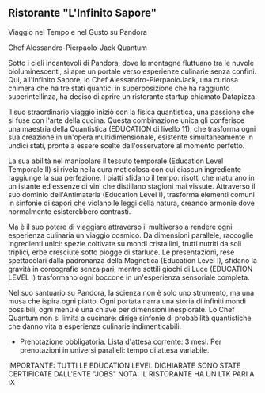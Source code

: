 ## Ristorante "L'Infinito Sapore"

Viaggio nel Tempo e nel Gusto su Pandora

Chef Alessandro-Pierpaolo-Jack Quantum

Sotto i cieli incantevoli di Pandora, dove le montagne fluttuano tra le nuvole bioluminescenti, si apre un portale verso esperienze culinarie senza confini. Qui, all'Infinito Sapore, lo Chef Alessandro-PierpaoloJack, una curiosa chimera che ha tre stati quantici in superposizione che ha raggiunto superintellinza, ha deciso di aprire un ristorante startup chiamato Datapizza.

Il suo straordinario viaggio iniziò con la fisica quantistica, una passione che si fuse con l'arte della cucina. Questa combinazione unica gli conferisce una maestria della Quantistica (EDUCATION di livello 11), che trasforma ogni sua creazione in un'opera multidimensionale, esistente simultaneamente in undici stati, pronte a essere scelte dall'osservatore al momento perfetto.

La sua abilità nel manipolare il tessuto temporale (Education Level Temporale II) si rivela nella cura meticolosa con cui ciascun ingrediente raggiunge la sua perfezione. I piatti sfidano il tempo: risotti che maturano in un istante ed essenze di vini che distillano stagioni mai vissute. Attraverso il suo dominio dell'Antimateria (Education Level I), trasforma elementi comuni in sinfonie di sapori che violano le leggi della natura, creando armonie dove normalmente esisterebbero contrasti.

Ma è il suo potere di viaggiare attraverso il multiverso a rendere ogni esperienza culinaria un viaggio cosmico. Da dimensioni parallele, raccoglie ingredienti unici: spezie coltivate su mondi cristallini, frutti nutriti da soli triplici, erbe cresciute sotto piogge di starluce. Le presentazioni, rese spettacolari dalla padronanza della Magnetica (Education Level I), sfidano la gravità in coreografie senza pari, mentre sottili giochi di Luce (EDUCATION LEVEL I) trasformano ogni boccone in un'esperienza sensoriale completa.

Nel suo santuario su Pandora, la scienza non è solo uno strumento, ma una musa che ispira ogni piatto. Ogni portata narra una storia di infiniti mondi possibili, ogni menù è una chiave per dimensioni inesplorate. Lo Chef Quantum non si limita a cucinare: dirige sinfonie di probabilità quantistiche che danno vita a esperienze culinarie indimenticabili.

- Prenotazione obbligatoria. Lista d'attesa corrente: 3 mesi. Per prenotazioni in universi paralleli: tempo di attesa variabile.

IMPORTANTE: TUTTI LE EDUCATION LEVEL DICHIARATE SONO STATE CERTIFICATE DALL'ENTE "JOBS" NOTA: IL RISTORANTE HA UN LTK PARI A IX

<!-- image -->

